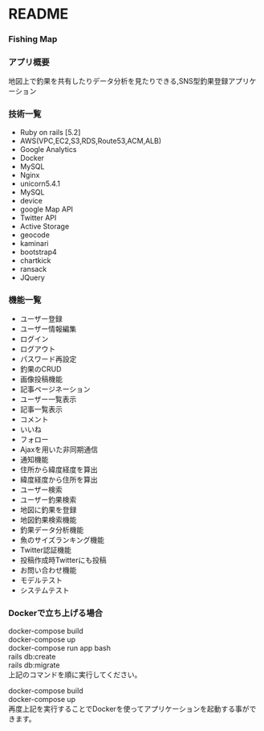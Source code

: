 # README


### Fishing Map

### アプリ概要
 地図上で釣果を共有したりデータ分析を見たりできる,SNS型釣果登録アプリケーション
 
### 技術一覧
* Ruby on rails [5.2]
* AWS(VPC,EC2,S3,RDS,Route53,ACM,ALB)
* Google Analytics
* Docker
* MySQL
* Nginx
* unicorn5.4.1
* MySQL
* device
* google Map API
* Twitter API
* Active Storage
* geocode
* kaminari
* bootstrap4
* chartkick
* ransack
* JQuery

### 機能一覧
* ユーザー登録
* ユーザー情報編集
* ログイン
* ログアウト
* パスワード再設定
* 釣果のCRUD
* 画像投稿機能
* 記事ページネーション
* ユーザー一覧表示
* 記事一覧表示
* コメント
* いいね
* フォロー
* Ajaxを用いた非同期通信
* 通知機能
* 住所から緯度経度を算出
* 緯度経度から住所を算出
* ユーザー検索
* ユーザー釣果検索
* 地図に釣果を登録
* 地図釣果検索機能
* 釣果データ分析機能
* 魚のサイズランキング機能
* Twitter認証機能
* 投稿作成時Twitterにも投稿
* お問い合わせ機能
* モデルテスト
* システムテスト

### Dockerで立ち上げる場合

docker-compose build  <br>
docker-compose up  <br>
docker-compose run app bash  <br>
rails db:create  <br>
rails db:migrate  <br>
上記のコマンドを順に実行してください。  <br>


docker-compose build  <br>
docker-compose up  <br>
再度上記を実行することでDockerを使ってアプリケーションを起動する事ができます。